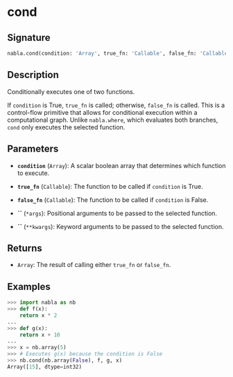 # cond

## Signature

```python
nabla.cond(condition: 'Array', true_fn: 'Callable', false_fn: 'Callable') -> 'Array'
```

## Description

Conditionally executes one of two functions.

If `condition` is True, `true_fn` is called; otherwise, `false_fn` is
called. This is a control-flow primitive that allows for conditional
execution within a computational graph. Unlike `nabla.where`, which
evaluates both branches, `cond` only executes the selected function.

## Parameters

- **`condition`** (`Array`): A scalar boolean array that determines which function to execute.

- **`true_fn`** (`Callable`): The function to be called if `condition` is True.

- **`false_fn`** (`Callable`): The function to be called if `condition` is False.

- **``** (`*args`): Positional arguments to be passed to the selected function.

- **``** (`**kwargs`): Keyword arguments to be passed to the selected function.

## Returns

- `Array`: The result of calling either `true_fn` or `false_fn`.

## Examples

```python
>>> import nabla as nb
>>> def f(x):
    return x * 2
...
>>> def g(x):
    return x + 10
...
>>> x = nb.array(5)
>>> # Executes g(x) because the condition is False
>>> nb.cond(nb.array(False), f, g, x)
Array([15], dtype=int32)
```
